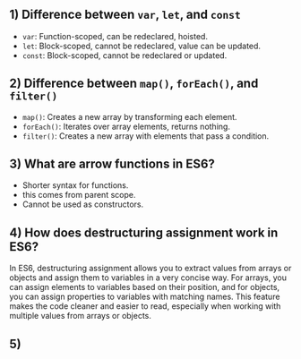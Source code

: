 ## 1) Difference between `var`, `let`, and `const`  
- `var`: Function-scoped, can be redeclared, hoisted.  
- `let`: Block-scoped, cannot be redeclared, value can be updated.  
- `const`: Block-scoped, cannot be redeclared or updated.  



## 2) Difference between `map()`, `forEach()`, and `filter()`  
- `map()`: Creates a new array by transforming each element.  
- `forEach()`: Iterates over array elements, returns nothing.  
- `filter()`: Creates a new array with elements that pass a condition.  



## 3) What are arrow functions in ES6?


- Shorter syntax for functions.
- this comes from parent scope.
- Cannot be used as constructors.




## 4) How does destructuring assignment work in ES6?

In ES6, destructuring assignment allows you to extract values from arrays or objects and assign them to variables in a very concise way. For arrays, you can assign elements to variables based on their position, and for objects, you can assign properties to variables with matching names. This feature makes the code cleaner and easier to read, especially when working with multiple values from arrays or objects.



## 5) 



